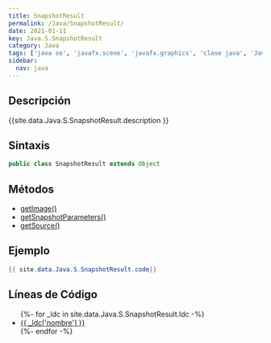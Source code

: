 ```yaml
---
title: SnapshotResult
permalink: /Java/SnapshotResult/
date: 2021-01-11
key: Java.S.SnapshotResult
category: Java
tags: ['java se', 'javafx.scene', 'javafx.graphics', 'clase java', 'JavaFX 2.2']
sidebar: 
  nav: java
---
```


## Descripción
{{site.data.Java.S.SnapshotResult.description }}

## Sintaxis
~~~java
public class SnapshotResult extends Object
~~~

## Métodos
* [getImage()](/Java/SnapshotResult/getImage)
* [getSnapshotParameters()](/Java/SnapshotResult/getSnapshotParameters)
* [getSource()](/Java/SnapshotResult/getSource)

## Ejemplo
~~~java
{{ site.data.Java.S.SnapshotResult.code}}
~~~

## Líneas de Código
<ul>
{%- for _ldc in site.data.Java.S.SnapshotResult.ldc -%}
   <li>
       <a href="{{_ldc['url'] }}">{{ _ldc['nombre'] }}</a>
   </li>
{%- endfor -%}
</ul>
